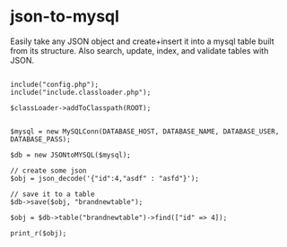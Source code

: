 json-to-mysql
=============

Easily take any JSON object and create+insert it into a mysql table built from its structure. Also search, update, index, and validate tables with JSON.

```

include("config.php");
include("include.classloader.php");

$classLoader->addToClasspath(ROOT);


$mysql = new MySQLConn(DATABASE_HOST, DATABASE_NAME, DATABASE_USER, DATABASE_PASS);

$db = new JSONtoMYSQL($mysql);

// create some json
$obj = json_decode('{"id":4,"asdf" : "asfd"}');

// save it to a table
$db->save($obj, "brandnewtable");

$obj = $db->table("brandnewtable")->find(["id" => 4]);

print_r($obj);

```